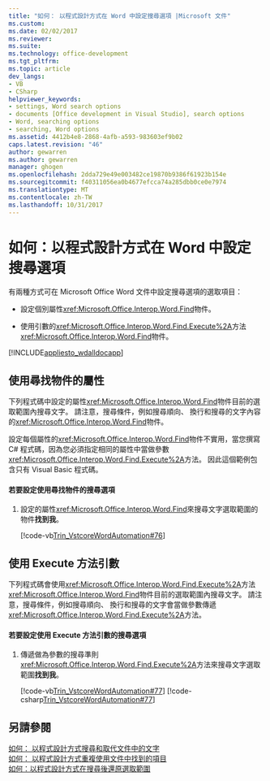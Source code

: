 ```yaml
---
title: "如何： 以程式設計方式在 Word 中設定搜尋選項 |Microsoft 文件"
ms.custom: 
ms.date: 02/02/2017
ms.reviewer: 
ms.suite: 
ms.technology: office-development
ms.tgt_pltfrm: 
ms.topic: article
dev_langs:
- VB
- CSharp
helpviewer_keywords:
- settings, Word search options
- documents [Office development in Visual Studio], search options
- Word, searching options
- searching, Word options
ms.assetid: 4412b4e8-2868-4afb-a593-983603ef9b02
caps.latest.revision: "46"
author: gewarren
ms.author: gewarren
manager: ghogen
ms.openlocfilehash: 2dda729e49e003482ce19870b9386f61923b154e
ms.sourcegitcommit: f40311056ea0b4677efcca74a285dbb0ce0e7974
ms.translationtype: MT
ms.contentlocale: zh-TW
ms.lasthandoff: 10/31/2017
---
```

# <a name="how-to-programmatically-set-search-options-in-word"></a>如何：以程式設計方式在 Word 中設定搜尋選項
  有兩種方式可在 Microsoft Office Word 文件中設定搜尋選項的選取項目：  
  
-   設定個別屬性<xref:Microsoft.Office.Interop.Word.Find>物件。  
  
-   使用引數的<xref:Microsoft.Office.Interop.Word.Find.Execute%2A>方法<xref:Microsoft.Office.Interop.Word.Find>物件。  
  
 [!INCLUDE[appliesto_wdalldocapp](../vsto/includes/appliesto-wdalldocapp-md.md)]  
  
## <a name="using-properties-of-a-find-object"></a>使用尋找物件的屬性  
 下列程式碼中設定的屬性<xref:Microsoft.Office.Interop.Word.Find>物件目前的選取範圍內搜尋文字。 請注意，搜尋條件，例如搜尋順向、 換行和搜尋的文字內容的<xref:Microsoft.Office.Interop.Word.Find>物件。  
  
 設定每個屬性的<xref:Microsoft.Office.Interop.Word.Find>物件不實用，當您撰寫 C# 程式碼，因為您必須指定相同的屬性中當做參數<xref:Microsoft.Office.Interop.Word.Find.Execute%2A>方法。 因此這個範例包含只有 Visual Basic 程式碼。  
  
#### <a name="to-set-search-options-using-a-find-object"></a>若要設定使用尋找物件的搜尋選項  
  
1.  設定的屬性<xref:Microsoft.Office.Interop.Word.Find>來搜尋文字選取範圍的物件**找到我**。  
  
     [!code-vb[Trin_VstcoreWordAutomation#76](../vsto/codesnippet/VisualBasic/Trin_VstcoreWordAutomationVB/ThisDocument.vb#76)]  
  
## <a name="using-execute-method-arguments"></a>使用 Execute 方法引數  
 下列程式碼會使用<xref:Microsoft.Office.Interop.Word.Find.Execute%2A>方法<xref:Microsoft.Office.Interop.Word.Find>物件目前的選取範圍內搜尋文字。 請注意，搜尋條件，例如搜尋順向、 換行和搜尋的文字會當做參數傳遞<xref:Microsoft.Office.Interop.Word.Find.Execute%2A>方法。  
  
#### <a name="to-set-search-options-using-execute-method-arguments"></a>若要設定使用 Execute 方法引數的搜尋選項  
  
1.  傳遞做為參數的搜尋準則<xref:Microsoft.Office.Interop.Word.Find.Execute%2A>方法來搜尋文字選取範圍**找到我**。  
  
     [!code-vb[Trin_VstcoreWordAutomation#77](../vsto/codesnippet/VisualBasic/Trin_VstcoreWordAutomationVB/ThisDocument.vb#77)]
     [!code-csharp[Trin_VstcoreWordAutomation#77](../vsto/codesnippet/CSharp/Trin_VstcoreWordAutomationCS/ThisDocument.cs#77)]  
  
## <a name="see-also"></a>另請參閱  
 [如何： 以程式設計方式搜尋和取代文件中的文字](../vsto/how-to-programmatically-search-for-and-replace-text-in-documents.md)   
 [如何： 以程式設計方式重複使用文件中找到的項目](../vsto/how-to-programmatically-loop-through-found-items-in-documents.md)   
 [如何：以程式設計方式在搜尋後還原選取範圍](../vsto/how-to-programmatically-restore-selections-after-searches.md)  
  
  